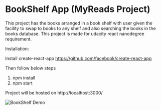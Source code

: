 # BookShelf App (MyReads Project)

This project has the books arranged in a book shelf with user given the facility to swap to books to any shelf and also searching the books in the books database.
This project is made for udacity react nanodegree requirement.

Installation:

Install create-react-app https://github.com/facebook/create-react-app

Then follow below steps

1. npm install
2. npm start

Project will be hosted on http://localhost:3000/

![BookShelf Demo](/bookshelf.gif)
